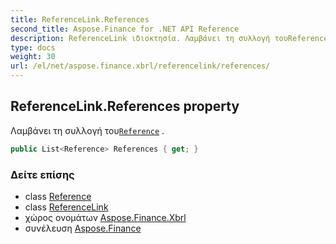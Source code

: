 ```yaml
---
title: ReferenceLink.References
second_title: Aspose.Finance for .NET API Reference
description: ReferenceLink ιδιοκτησία. Λαμβάνει τη συλλογή τουReference .
type: docs
weight: 30
url: /el/net/aspose.finance.xbrl/referencelink/references/
---
```

## ReferenceLink.References property

Λαμβάνει τη συλλογή του[`Reference`](../../reference/) .

```csharp
public List<Reference> References { get; }
```

### Δείτε επίσης

* class [Reference](../../reference/)
* class [ReferenceLink](../)
* χώρος ονομάτων [Aspose.Finance.Xbrl](../../referencelink/)
* συνέλευση [Aspose.Finance](../../../)


